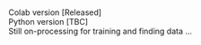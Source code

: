 <br> Colab version [Released]
<br> Python version [TBC]
<br> Still on-processing for training and finding data ...

